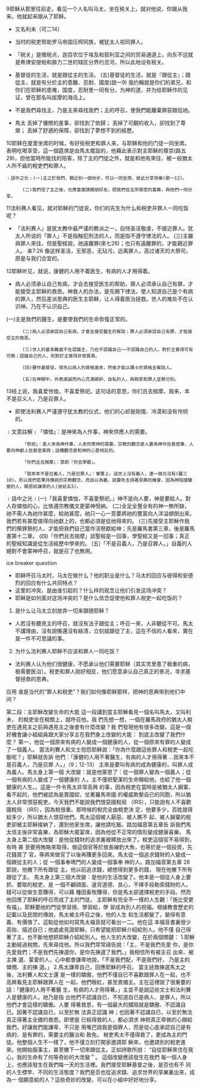 9耶稣从那里往前走，看见一个人名叫马太，坐在税关上，就对他说，你跟从我来。他就起来跟从了耶稣。
* 又名利未（可二14）
* 当时的税吏帮助罗马帝国压榨同族，被犹太人视同罪人。
* 「税关」是缴税点，迦百农位于埃及和叙利亚之间的贸易通道上，向东不远就是希律安提帕和腓力二世的辖区分界约旦河，所以此地设有税关。
* 基督徒的生活，就是跟從主的生活。
(五)基督徒的生活，就是『跟從主』；跟從主，就是有分於主的患難、忍耐、國度(啟一9)
我约翰就是你们的弟兄，和你们在耶稣的患难，国度，忍耐里一同有分。为神的道，并为给耶稣作的见证，曾在那名叫拔摩的海岛上。

* 不是我們尋找主，乃是主來尋找我們；主的呼召，使我們能離棄罪惡跟從祂。
* 馬太
丟掉了優閒的差事，卻找到了依歸；
丟掉了可觀的收入，卻找到了尊榮；
丟掉了舒適的保障，卻找到了夢想不到的經歷。


10耶稣在屋里坐席的时候，有好些税吏和罪人来，与耶稣和他的门徒一同坐席。
表明吃喝享受。這一個筵席是由馬太擺設的，他藉此表示對主耶穌的尊崇(路五29)，但他當時所能找的陪客，除了主的門徒之外，就是和他有來往、被一般猶太人所不齒的稅吏們和罪人。

    ﹝話中之光﹞(一)主之於我們，親近到一個地步，可以一同坐席，彼此分享快樂(歌一12)。

          (二)我們信了主之後，也應當邀請親朋好友，把我們從主所領受的喜樂，與他們一同分享。


11法利赛人看见，就对耶稣的门徒说，你们的先生为什么和税吏并罪人一同吃饭呢？
* 「法利赛人」是犹太教中最严谨的教派之一，自恃圣洁敬虔，不接近罪人。犹太人所说的「罪人」不是指触犯刑法的人，而是指不遵守律法的人。
(三)主雖與罪人來往，但是聖經說，祂遠離罪(來七26)；也只有遠離罪的，才能親近罪人。
来7:26 像这样圣洁，无邪恶，无玷污，远离罪人，高过诸天的大祭司，原是与我们合宜的。

12耶稣听见，就说，康健的人用不着医生，有病的人才用得着。
* 病人必须承认自己有病，才会去接受医生的帮助，罪人必须承认自己有罪，才能接受主耶稣的救恩。神救人的办法，是先赐下律法，使人知道自己是个有病的罪人，然后差派恩典的医生主耶稣，让人得着医治拯救。世人的难处不在认识神，乃在不认识自己。

(一)主是我們的醫生，是要使我們的生命恢復正常的。

          (二)病人必須承認自己有病，才會去接受醫生的幫助；罪人必須承認自己有罪，才能接受主的救恩。

          (三)世人的基本難處不在認識主，乃在不認識自己──不認識自己的人，對於主覺得可有可無；認識自己的人，則對於主覺得非常寶貴。

          (四)要作基督徒，得先以病人的資格進來，然後才能以護士的資格去幫助人。

          (五)在神眼中，外表虔誠而內心充滿嫉妒、自私的人，與稅吏和罪人並無分別。

13经上说，我喜爱怜恤，不喜爱祭祀。这句话的意思，你们且去揣摩。我来，本不是召义人，乃是召罪人。
* 即使法利赛人严谨遵守犹太教的仪式，他们的心却是刚愎、冷漠和没有怜悯的。

﹝文意註解﹞「憐恤」：是神來為人作事，神來供應人的需要。

          「祭祀」：是人來為神作事，人來供應神的需要。宗教的觀念是人要為神作些甚麼事，人要向神獻上些甚麼東西；這種觀念是和神的心意相反的。

          「你們且去揣摩」：意即『你去學罷』。

          「我來本不是召義人，乃是召罪人」：事實上，這世上沒有義人，連一個也沒有(羅三10)。所以我們若秉持傳統的宗教觀念，而自以為義，就要失去得著恩典的機會，因為神阻擋驕傲的人，賜恩給謙卑的人(彼前五5)。

 ﹝話中之光﹞(一)「我喜愛憐恤，不喜愛祭祀。」神不是向人要，神是要給人。對人存憐恤的心，比恪遵宗教儀文更蒙神悅納。
(二)全足全豐全有的神一無所缺，祂不需人為祂作甚麼，給祂甚麼，祂只一心一意要將祂的豐富向人洋溢傾倒出來。我們若有甚麼值得向祂獻上的，也都必須是從祂得來的。
(三)先接受主耶穌作我們的贖罪祭的人，才能把我們自己當作活祭獻給神；先是羅馬書第三章，後是羅馬書第十二章。
(四)「你們且去揣摩」談聖經是一回事，學聖經又是一回事；真正的聖經知識是從生活經歷中學來的。
(五)「不是召義人，乃是召罪人。」自義的人絕對不會蒙神呼召，就是召了也無用。




ice breaker question
* 耶稣呼召马太时，马太在做什么？他的职业是什么？马太的回应与彼得和安德烈的回应有什么共同特点？
* 这里的冲突，是由谁引起的？什么样的观念让他们引发这场冲突？
* 耶稣是如何面对这场冲突的？是什么信念促使他和罪人税吏一起吃饭的？

1. 是什么让马太立刻放弃一切来跟随耶稣？
- 人若沒有聽見主的呼召，就沒有法子跟從主；呼召一來，人非聽從不可。馬太不講理由，沒有說賬還沒有結清，立刻就跟從了主，這在不信的人看來，實在是一件不可思議的事。

2. 为什么法利赛人耶稣不应该和罪人一同吃饭？
- 法利赛人认为他们很健康，不愿承认他们需要耶稣（其实灵里患了极重的病，极需要医治）。税吏和罪人刚好相反，他们愿意承认自己真正的景况，寻求基督拯救的恩典。

应用
谁是当代的“罪人和税吏”？我们如何像耶稣那样，把神的恩典带到他们中间？






第二段：主耶穌改變生命的大能
這一段講到當主耶穌看見一個名叫馬太，又叫利未， 的稅吏坐在稅關上，就呼召他。我
們先想一想，一個在羅馬政府的猶太人稅吏在遇見主之前與遇見主之後會有什麼改變？我
們發現他有很多改變。這是一個好機會讓小組組員跟大家分享主在我們身上改變的大能：
到底主改變了我們什麼？
第一，他從一個原來有病的人變成一個健康的人，從一個原來有罪的人變成了一個義人。
當法利賽人和文士抱怨耶穌說：「你為什麼跟這些罪人和稅吏一起吃飯呢？」耶穌就告訴
他們：「康健的人用不著醫生，有病的人才用得著 …我來本不是召義人，乃是召罪
人。」（9；12-13） 主來是要叫有病的成為健康的，叫罪人成為義人。馬太身上第一個
大改變：就是他蒙恩了：從一個罪人變為一個義人；從一個有病的人變成了一個健康的
人。主不僅把聖潔的生命賜給他，也給了他一個健康的人生。。這是一件令馬太非常高興
的事，因為稅吏在當時是被猶太人摒棄、看不起的，他們被認為是賣國奴，仗著羅馬帝國
的權威欺壓自已的同胞，所以猶太人非常恨惡稅吏。今天我們不能說我們恨惡國稅局
（IRS），只能說有人不喜歡 國稅局 （IRS），因為稅很重。那時候的稅完全由稅吏決
定，他要多少，百姓就得給多少，所以猶太人恨惡他們。馬太這個被人厭惡、被人瞧不
起、被人摒棄的稅吏卻被主耶穌接納了，還到他家坐席，讓他請吃飯。路加福音第五章告
訴我們馬太信主後非常喜樂，為耶穌大擺宴席，因為他從不正常的情形變成健康喜樂。
馬太身上第二個大改變：是他從錢財的追求裏被釋放出來了。稅吏這個官不易得到，有時
甚 至要用賄賂來取得。做這個官等於放長線釣大魚，也等於是一個投資，先花錢買了
官，等將來做官了以後再賺更多回來。馬太從一個追求錢財的人變成一個跟從主的人；從
一個事奉瑪門的人變成一個事奉 神的人。路加福音第五章 28 節說，他撇下所有跟從
主。他以前追求錢，總想得到更多的錢， 現在他撇下所有跟從了主。
馬太身上第三個大改變：是他的生活改變了。他本是一個從人身上要抓、要取的稅吏，是
一個不顧顔面、違背道德、良心，不擇手段勒索錢財的人。錢可以從做生意賺得，可以藉
種田畜牧賺得，但是馬太卻選擇稅吏的手段。然而他回應了耶穌的呼召而成了主的門徒。
主耶穌有完全不一樣的人生觀：「施比受更有福」。耶穌要祂的門徒學習捨、學習給，學
習成為別人的祝福。根據教會歷史的記載以及民間的傳說，馬太被主呼召之後，他的人生
和生活都變了，變得有意義、有價值了。這點從他如何寫馬太福音就可看出一二。他在這
本福音書裏很少高抬、描述自已；他處處見證耶穌，只希望能把耶穌介紹給別人。他不僅
自己得著了主，也不斷地想把耶穌介紹給別人。他人生的大改變，在於兩個關鍵：
1.耶穌主動經過稅關，先來尋找他。所以我們常常禱告說：「主，不是我們先愛
你，是你先愛我們；不是我們先揀選你，是你先揀選了我們。」我相信所有被主召
出來、被主揀 選、蒙愛的人，心中都會謙卑地說，「不是我們配，不是我們好，
乃是主的憐憫、主的揀 選。」
2.馬太謙卑自己，回應耶穌的呼召。 當主拯救揀選馬太之後，法利賽人和文士還
是一樣的驕傲，他們不僅自已不喜歡跟罪人在一起，也不高興看見主耶穌跟罪人在
一起，他們眼紅，甚至責備主。主在這裡說了很重要的話：「健康的人用不著醫
生，有病的人才用得著。」主並不是說這些文士和法利賽人是健康的人，祂乃是指
出他們不認識自已，不知道自已是病人、是罪人，所以他們才會這樣的驕傲。人要
得著救恩，有一個最大的攔阻就是驕傲、不認識自已。因著不認識自已，以至於無
法真正認識 神；也因著不認識自已，以至於無法真正得著主全備的救恩。即使是
已經得救的人，都必須求 神把真正卑微的心賜給我們，好讓我們能謙卑、不只是
用嘴巴說我是個罪人，而是從心底承認自己是有病的、是有罪的，需要主的醫治和
赦免。
稅吏馬太不僅得救了，更成為主的門徒。他整個人生不一樣了，他不僅立刻打開家邀請耶
穌來，也邀請別的稅吏進來。他開始服事主，甚至撇下一切來跟從主。正如詩歌所說：
“自從耶穌來住在我心，我的生命有了何等奇妙的大改變＂。 這個改變應該發生在我們
每一個人身上，也應該發生在我們每一天的生活裡。我們接受耶穌基督之後，是否也有不
同的人生標竿、不同的生活態度？我們是否也從追求錢、追求世界的享樂裏出來，成為一
個願意給的人？這些奇妙的改變，可以在小組中好好地分享。


